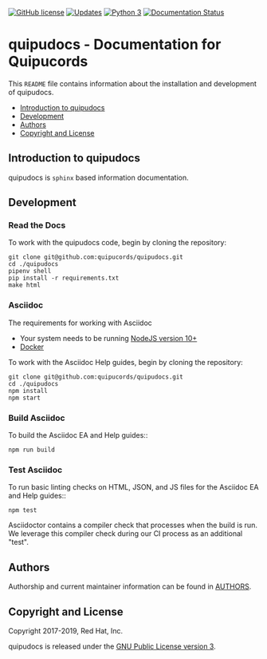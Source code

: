[![GitHub license](https://img.shields.io/github/license/quipucords/quipudocs.svg)](https://github.com/quipucords/quipudocs/blob/master/LICENSE)
[![Updates](https://pyup.io/repos/github/quipucords/quipudocs/shield.svg)](https://pyup.io/repos/github/quipucords/quipudocs/)
[![Python 3](https://pyup.io/repos/github/quipucords/quipudocs/python-3-shield.svg)](https://pyup.io/repos/github/quipucords/quipudocs/)
[![Documentation Status](https://readthedocs.org/projects/quipucords/badge/?version=0.0.46)](https://quipucords.readthedocs.io/en/0.0.46/?badge=0.0.46)

# quipudocs - Documentation for Quipucords

This `README` file contains information about the installation and development of quipudocs.

- [Introduction to quipudocs](#intro)
- [Development](#development)
- [Authors](#authors)
- [Copyright and License](#copyright)


## <a name="intro"></a> Introduction to quipudocs
quipudocs is `sphinx` based information documentation.


## <a name="development"></a> Development

### Read the Docs
To work with the quipudocs code, begin by cloning the repository:
```
git clone git@github.com:quipucords/quipudocs.git
cd ./quipudocs
pipenv shell
pip install -r requirements.txt
make html
```

### Asciidoc
The requirements for working with Asciidoc
- Your system needs to be running [NodeJS version 10+](https://nodejs.org/)
- [Docker](https://docs.docker.com/engine/installation/)

To work with the Asciidoc Help guides, begin by cloning the repository:
```
git clone git@github.com:quipucords/quipudocs.git
cd ./quipudocs
npm install
npm start
```

### Build Asciidoc
To build the Asciidoc EA and Help guides::
```
npm run build
```

### Test Asciidoc
To run basic linting checks on HTML, JSON, and JS files for the Asciidoc EA and Help guides::
```
npm test
```

Asciidoctor contains a compiler check that processes when the build is run. We leverage this compiler check during our CI process as an additional "test".

## <a name="authors"></a> Authors
Authorship and current maintainer information can be found in [AUTHORS](AUTHORS.MD).


## <a name="copyright"></a> Copyright and License
Copyright 2017-2019, Red Hat, Inc.


quipudocs is released under the [GNU Public License version 3](LICENSE).

